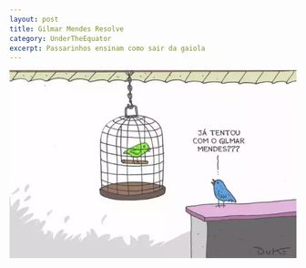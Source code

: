 ```yaml
---
layout: post
title: Gilmar Mendes Resolve
category: UnderTheEquator
excerpt: Passarinhos ensinam como sair da gaiola
---
```

<img src="/images/Brazil/2017-05-04-PHOTO-00001630.jpg" />
